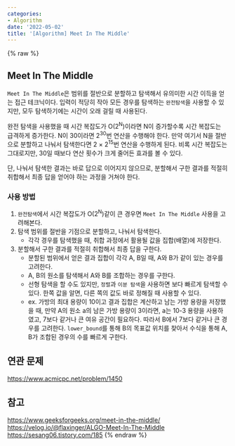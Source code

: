 ```yaml
---
categories:
- Algorithm
date: '2022-05-02'
title: '[Algorithm] Meet In The Middle'
---
```


{% raw %}
##  Meet In The Middle
`Meet In The Middle`은 범위를 절반으로 분할하고 탐색해서 유의미한 시간 이득을 얻는 접근 테크닉이다. 입력이 적당히 작아 모든 경우를 탐색하는 `완전탐색`을 사용할 수 있지만, 모두 탐색하기에는 시간이 오래 걸릴 때 사용된다.

완전 탐색을 사용했을 때 시간 복잡도가 O(2<sup>N</sup>)이라면 N이 증가할수록 시간 복잡도는 급격하게 증가한다. N이 30이라면 2<sup>30</sup>번 연산을 수행해야 한다. 만약 여기서 N을 절반으로 분할하고 나눠서 탐색한다면 2 × 2<sup>15</sup>번 연산을 수행하게 된다. 비록 시간 복잡도는 그대로지만, 30일 때보다 연산 횟수가 크게 줄어든 효과를 볼 수 있다.

단, 나눠서 탐색한 결과는 바로 답으로 이어지지 않으므로, 분할해서 구한 결과를 적절히 취합해서 최종 답을 얻어야 하는 과정을 거쳐야 한다.

### 사용 방법
1. `완전탐색`에서 시간 복잡도가 O(2<sup>N</sup>)같이 큰 경우면 `Meet In The Middle` 사용을 고려해본다.
2. 탐색 범위를 절반을 기점으로 분할하고, 나눠서 탐색한다.
	- 각각 경우를 탐색했을 때, 취합 과정에서 활용될 값을 집합(배열)에 저장한다.
3. 분할해서 구한 결과를 적절히 취합해서 최종 답을 구한다.
	- 분할된 범위에서 얻은 결과 집합이 각각 A, B일 때, A와 B가 같이 있는 경우를 고려한다.
	- A, B의 원소를 탐색해서 A와 B를 조합하는 경우를 구한다.
	- 선형 탐색을 할 수도 있지만, `정렬`과 `이분 탐색`을 사용하면 보다 빠르게 탐색할 수 있다. 한쪽 값을 알면, 다른 쪽의 값도 바로 정해질 때 사용할 수 있다.
	- ex. 가방의 최대 용량이 10이고 결과 집합은 계산하고 남는 가방 용량을 저장했을 때, 만약 A의 원소 a의 남은 가방 용량이 3이라면, a는 10-3 용량을 사용하였고, 7보다 같거나 큰 여유 공간이 필요하다. 따라서 B에서 7보다 같거나 큰 경우를 고려한다. `lower_bound`를 통해 B의 목표값 위치를 찾아서 수식을 통해 A, B가 조합된 경우의 수를 빠르게 구한다.

## 연관 문제
https://www.acmicpc.net/problem/1450

## 참고
https://www.geeksforgeeks.org/meet-in-the-middle/
https://velog.io/@flaxinger/ALGO-Meet-In-The-Middle
https://sesang06.tistory.com/185
{% endraw %}